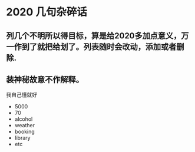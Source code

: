 # 2020 几句杂碎话

列几个不明所以得目标，算是给2020多加点意义，万一作到了就把给划了。列表随时会改动，添加或者删除.
-
装神秘故意不作解释。
-
我自己懂就好

* 5000
* 70
* alcohol
* weather
* booking
* library
* etc